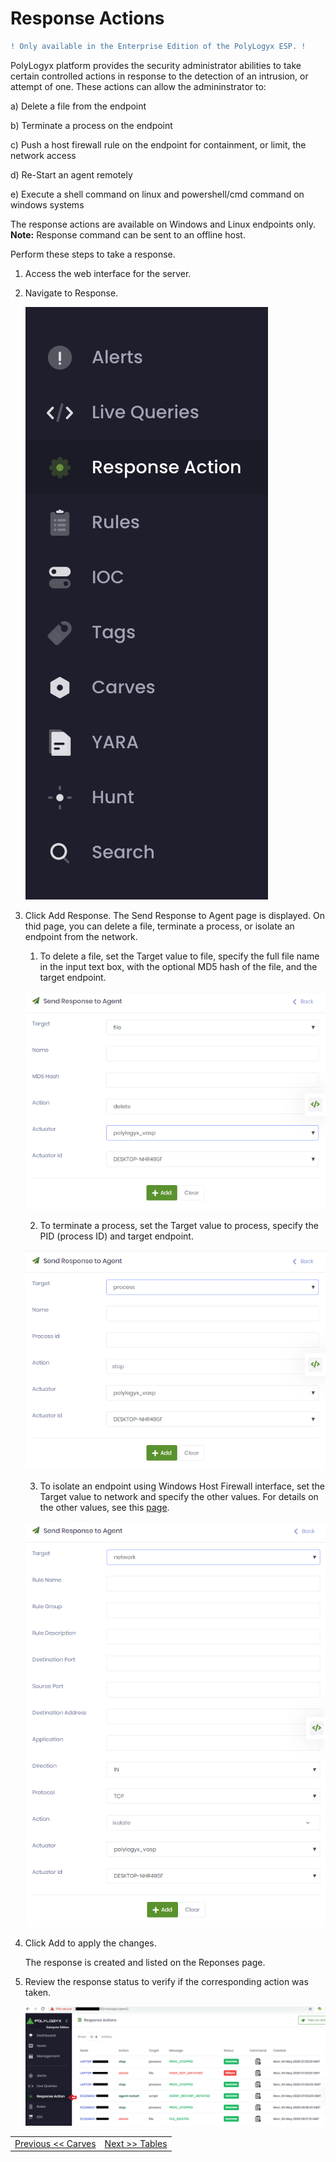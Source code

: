 Response Actions
=================================== 

```diff
! Only available in the Enterprise Edition of the PolyLogyx ESP. !
```


PolyLogyx platform provides the security administrator abilities to take certain controlled actions in response to the detection of an intrusion, or attempt of one. These actions can allow the admininstrator to:

a) Delete a file from the endpoint

b) Terminate a process on the endpoint

c) Push a host firewall rule on the endpoint for containment, or limit, the network access

d) Re-Start an agent remotely

e) Execute a shell command on linux and powershell/cmd command on windows systems

The response actions are available on Windows and Linux endpoints only. 
**Note:** Response command can be sent to an offline host.


Perform these steps to take a response.
1. Access the web interface for the server.
2. Navigate to Response. 

   ![response_menu](../images/response_menu.png)
3. Click Add Response. The Send Response to Agent page is displayed. 
   On thid page, you can delete a file, terminate a process, or isolate an endpoint from the network.
   
   1. To delete a file, set the Target value to file, specify the full file name in the input text box, with the optional MD5 hash of the file, and the target endpoint.
   
   ![target_file](../images/target_file.png)
   
   2. To terminate a process, set the Target value to process, specify the PID (process ID) and target endpoint.
   
   ![target_process](../images/target_process.png)
   
   3. To isolate an endpoint using Windows Host Firewall interface, set the Target value to network and specify the other values. For details on the other values, see this [page](https://docs.microsoft.com/en-us/previous-versions/windows/it-pro/windows-server-2008-R2-and-2008/cc722141(v=ws.10)).
   
   ![target_network](../images/target_network.png)
   
 4. Click Add to apply the changes.
 
    The response is created and listed on the Reponses page. 
 5. Review the response status to verify if the corresponding action was taken.  
 
    ![response_status](../images/response_action_page.png)

 |										|																							|
|:---									|													   								    ---:|
|[Previous << Carves](../10_Carves/Readme.md)  | [Next >> Tables](../12_Tables/Readme.md)|
